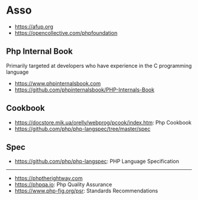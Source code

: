 # Asso

- https://afup.org
- https://opencollective.com/phpfoundation

## Php Internal Book
Primarily targeted at developers who have experience in the C programming language  
* https://www.phpinternalsbook.com
* https://github.com/phpinternalsbook/PHP-Internals-Book

## Cookbook
- https://docstore.mik.ua/orelly/webprog/pcook/index.htm: Php Cookbook
- https://github.com/php/php-langspec/tree/master/spec

## Spec
- https://github.com/php/php-langspec: PHP Language Specification

---
- https://phptherightway.com
- https://phpqa.io: Php Quality Assurance
- https://www.php-fig.org/psr: Standards Recommendations
